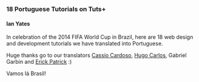 ### 18 Portuguese Tutorials on Tuts+
#### Ian Yates

In celebration of the 2014 FIFA World Cup in Brazil, here are 18 web design and development tutorials we have translated into Portuguese.

Huge thanks go to our translators [Cassio Cardoso](https://github.com/cassiocardoso), [Hugo Carlos](http://www.twitter.com/hugocbp), Gabriel Garbin and [Erick Patrick](https://twitter.com/erickpatrick) :)

Vamos lá Brasil!

